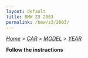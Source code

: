 ```yaml
---
layout: default
title: BMW Z3 2003
permalink: /bmw/z3/2003/
---
```

[*Home*](/) > [*CAR*](/car/) > [*MODEL*](/car/model/) > [*YEAR*](/car/model/year/)

**Follow the instructions**